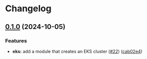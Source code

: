 # Changelog

## [0.1.0](https://github.com/mateusz-uminski/terraform-aws-modules/compare/eks-v0.0.1...eks-v0.1.0) (2024-10-05)


### Features

* **eks:** add a module that creates an EKS cluster ([#22](https://github.com/mateusz-uminski/terraform-aws-modules/issues/22)) ([cab02e4](https://github.com/mateusz-uminski/terraform-aws-modules/commit/cab02e4fd164de2686ffce5dc46d9086c9de9c18))

